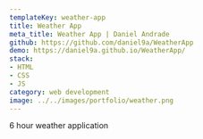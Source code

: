 ```yaml
---
templateKey: weather-app
title: Weather App
meta_title: Weather App | Daniel Andrade
github: https://github.com/daniel9a/WeatherApp
demo: https://daniel9a.github.io/WeatherApp/
stack: 
- HTML
- CSS
- JS
category: web development
image: ../../images/portfolio/weather.png
---
```


6 hour weather application

